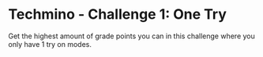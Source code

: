 # Techmino - Challenge 1: One Try

Get the highest amount of grade points you can in this challenge where you only have 1 try on modes.
